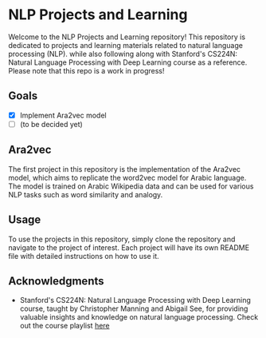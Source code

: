 # NLP Projects and Learning

Welcome to the NLP Projects and Learning repository! This repository is dedicated to projects and learning materials related to natural language processing (NLP). while also following along with Stanford's CS224N: Natural Language Processing with Deep Learning course as a reference.
Please note that this repo is a work in progress!
## Goals

- [x] Implement Ara2vec model
- [ ] (to be decided yet)

## Ara2vec

The first project in this repository is the implementation of the Ara2vec model, which aims to replicate the word2vec model for Arabic language. The model is trained on Arabic Wikipedia data and can be used for various NLP tasks such as word similarity and analogy.

## Usage

To use the projects in this repository, simply clone the repository and navigate to the project of interest. Each project will have its own README file with detailed instructions on how to use it.


## Acknowledgments

- Stanford's CS224N: Natural Language Processing with Deep Learning course, taught by Christopher Manning and Abigail See, for providing valuable insights and knowledge on natural language processing. Check out the course playlist [here](https://www.youtube.com/playlist?list=PLoROMvodv4rOSPtc5gRBkhl-EAFobTFD_.)
